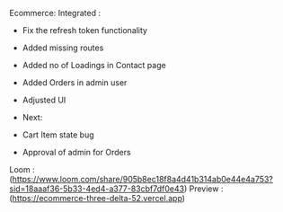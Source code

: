 Ecommerce:
Integrated :

- Fix the refresh token functionality
- Added missing routes
- Added no of Loadings in Contact page
- Added Orders in admin user
- Adjusted UI

- Next:
- Cart Item state bug
- Approval of admin for Orders

Loom : (https://www.loom.com/share/905b8ec18f8a4d41b314ab0e44e4a753?sid=18aaaf36-5b33-4ed4-a377-83cbf7df0e43)
Preview : (https://ecommerce-three-delta-52.vercel.app)
